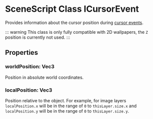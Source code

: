 # SceneScript Class ICursorEvent

Provides information about the cursor position during [cursor events](/scene/scenescript/reference/event/cursor).

::: warning
This class is only fully compatible with 2D wallpapers, the `Z` position is currently not used.
:::

## Properties

### worldPosition: Vec3

Position in absolute world coordinates.

### localPosition: Vec3

Position relative to the object. For example, for image layers `localPosition.x` will be in the range of `0` to `thisLayer.size.x` and `localPosition.y` will be in the range of `0` to `thisLayer.size.y`.